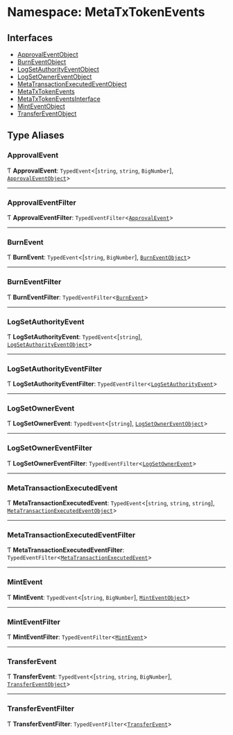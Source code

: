 # Namespace: MetaTxTokenEvents

## Interfaces

- [ApprovalEventObject](../interfaces/MetaTxTokenEvents.ApprovalEventObject.md)
- [BurnEventObject](../interfaces/MetaTxTokenEvents.BurnEventObject.md)
- [LogSetAuthorityEventObject](../interfaces/MetaTxTokenEvents.LogSetAuthorityEventObject.md)
- [LogSetOwnerEventObject](../interfaces/MetaTxTokenEvents.LogSetOwnerEventObject.md)
- [MetaTransactionExecutedEventObject](../interfaces/MetaTxTokenEvents.MetaTransactionExecutedEventObject.md)
- [MetaTxTokenEvents](../interfaces/MetaTxTokenEvents.MetaTxTokenEvents.md)
- [MetaTxTokenEventsInterface](../interfaces/MetaTxTokenEvents.MetaTxTokenEventsInterface.md)
- [MintEventObject](../interfaces/MetaTxTokenEvents.MintEventObject.md)
- [TransferEventObject](../interfaces/MetaTxTokenEvents.TransferEventObject.md)

## Type Aliases

### ApprovalEvent

Ƭ **ApprovalEvent**: `TypedEvent`<[`string`, `string`, `BigNumber`], [`ApprovalEventObject`](../interfaces/MetaTxTokenEvents.ApprovalEventObject.md)\>

___

### ApprovalEventFilter

Ƭ **ApprovalEventFilter**: `TypedEventFilter`<[`ApprovalEvent`](MetaTxTokenEvents.md#approvalevent)\>

___

### BurnEvent

Ƭ **BurnEvent**: `TypedEvent`<[`string`, `BigNumber`], [`BurnEventObject`](../interfaces/MetaTxTokenEvents.BurnEventObject.md)\>

___

### BurnEventFilter

Ƭ **BurnEventFilter**: `TypedEventFilter`<[`BurnEvent`](MetaTxTokenEvents.md#burnevent)\>

___

### LogSetAuthorityEvent

Ƭ **LogSetAuthorityEvent**: `TypedEvent`<[`string`], [`LogSetAuthorityEventObject`](../interfaces/MetaTxTokenEvents.LogSetAuthorityEventObject.md)\>

___

### LogSetAuthorityEventFilter

Ƭ **LogSetAuthorityEventFilter**: `TypedEventFilter`<[`LogSetAuthorityEvent`](MetaTxTokenEvents.md#logsetauthorityevent)\>

___

### LogSetOwnerEvent

Ƭ **LogSetOwnerEvent**: `TypedEvent`<[`string`], [`LogSetOwnerEventObject`](../interfaces/MetaTxTokenEvents.LogSetOwnerEventObject.md)\>

___

### LogSetOwnerEventFilter

Ƭ **LogSetOwnerEventFilter**: `TypedEventFilter`<[`LogSetOwnerEvent`](MetaTxTokenEvents.md#logsetownerevent)\>

___

### MetaTransactionExecutedEvent

Ƭ **MetaTransactionExecutedEvent**: `TypedEvent`<[`string`, `string`, `string`], [`MetaTransactionExecutedEventObject`](../interfaces/MetaTxTokenEvents.MetaTransactionExecutedEventObject.md)\>

___

### MetaTransactionExecutedEventFilter

Ƭ **MetaTransactionExecutedEventFilter**: `TypedEventFilter`<[`MetaTransactionExecutedEvent`](MetaTxTokenEvents.md#metatransactionexecutedevent)\>

___

### MintEvent

Ƭ **MintEvent**: `TypedEvent`<[`string`, `BigNumber`], [`MintEventObject`](../interfaces/MetaTxTokenEvents.MintEventObject.md)\>

___

### MintEventFilter

Ƭ **MintEventFilter**: `TypedEventFilter`<[`MintEvent`](MetaTxTokenEvents.md#mintevent)\>

___

### TransferEvent

Ƭ **TransferEvent**: `TypedEvent`<[`string`, `string`, `BigNumber`], [`TransferEventObject`](../interfaces/MetaTxTokenEvents.TransferEventObject.md)\>

___

### TransferEventFilter

Ƭ **TransferEventFilter**: `TypedEventFilter`<[`TransferEvent`](MetaTxTokenEvents.md#transferevent)\>
